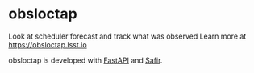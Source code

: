 # obsloctap

Look at scheduler forecast and track what was observed
Learn more at https://obsloctap.lsst.io

obsloctap is developed with [FastAPI](https://fastapi.tiangolo.com) and [Safir](https://safir.lsst.io).
